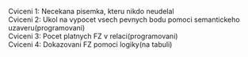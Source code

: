 Cviceni 1: Necekana pisemka, kteru nikdo neudelal  
Cviceni 2: Ukol na vypocet vsech pevnych bodu pomoci semantickeho uzaveru(programovani)  
Cviceni 3: Pocet platnych FZ v relaci(programovani)  
Cviceni 4: Dokazovani FZ pomoci logiky(na tabuli)  
